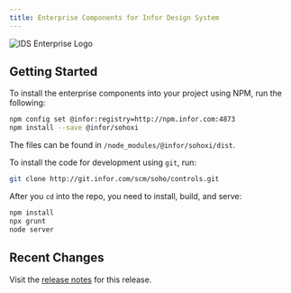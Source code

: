 ```yaml
---
title: Enterprise Components for Infor Design System
---
```


![IDS Enterprise Logo](https://ids-com.s3.amazonaws.com/images/enterprise-lib.original.png#logo-float-right)

## Getting Started

To install the enterprise components into your project using NPM, run the following:

```sh
npm config set @infor:registry=http://npm.infor.com:4873
npm install --save @infor/sohoxi
```

The files can be found in `/node_modules/@infor/sohoxi/dist`.

To install the code for development using `git`, run:

```sh
git clone http://git.infor.com/scm/soho/controls.git
```

After you `cd` into the repo, you need to install, build, and serve:

```sh
npm install
npx grunt
node server
```

## Recent Changes

Visit the [release notes](./release-notes.html) for this release.
